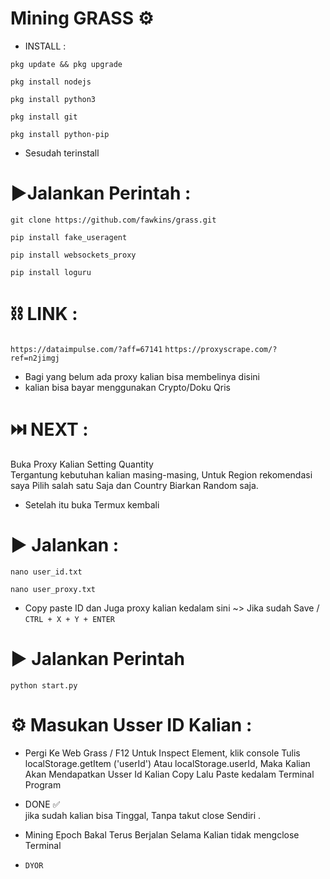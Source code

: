 # Mining GRASS ⚙️



* INSTALL : 


```
pkg update && pkg upgrade
```
```
pkg install nodejs
```
```
pkg install python3
```
```
pkg install git
```
```
pkg install python-pip
```


* Sesudah terinstall 


# ▶Jalankan Perintah : 

```
git clone https://github.com/fawkins/grass.git
```
```
pip install fake_useragent
```
```
pip install websockets_proxy
```
```
pip install loguru
```




# ⛓️ LINK : 


```` https://dataimpulse.com/?aff=67141 ````
```` https://proxyscrape.com/?ref=n2jimgj ````



* Bagi yang belum ada proxy kalian bisa membelinya disini
* kalian bisa bayar menggunakan Crypto/Doku Qris


# ⏭️ NEXT : 

Buka Proxy Kalian Setting Quantity  
Tergantung kebutuhan kalian masing-masing, Untuk Region rekomendasi saya Pilih
salah satu Saja dan 
Country Biarkan Random saja. 



* Setelah itu buka Termux kembali 

# ▶️ Jalankan : 

```
nano user_id.txt
```
```
nano user_proxy.txt
```

* Copy paste ID dan Juga proxy kalian kedalam sini 
~> Jika sudah Save / ````CTRL + X + Y + ENTER````

 

# ▶️ Jalankan Perintah


```
python start.py
```


# ⚙️ Masukan Usser ID Kalian : 

* Pergi Ke Web Grass / F12 Untuk Inspect Element, klik console
Tulis localStorage.getItem ('userId') Atau  localStorage.userId,
Maka Kalian Akan Mendapatkan Usser Id Kalian 
Copy Lalu Paste kedalam Terminal Program 

* DONE ✅  
jika sudah kalian bisa Tinggal, Tanpa takut 
close Sendiri .

* Mining Epoch Bakal Terus Berjalan 
Selama Kalian tidak mengclose Terminal 




* ```` DYOR ````
